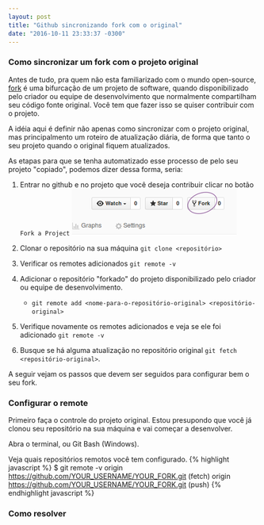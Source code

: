 ```yaml
---
layout: post
title: "Github sincronizando fork com o original"
date: "2016-10-11 23:33:37 -0300"
---
```


### Como sincronizar um fork com o projeto original

Antes de tudo, pra quem não esta familiarizado com o mundo open-source, [fork][1] é uma bifurcação de um projeto de software, quando disponibilizado pelo criador ou equipe de desenvolvimento que normalmente compartilham seu código fonte original. Você tem que fazer isso se quiser contribuir com o projeto.

A idéia aqui é definir não apenas como sincronizar com o projeto original, mas principalmento um roteiro de atualização diária, de forma que tanto o seu projeto quando o original fiquem atualizados.

As etapas para que se tenha automatizado esse processo de pelo seu projeto "copiado", podemos dizer dessa forma, seria:

1. Entrar no github e no projeto que você deseja contribuir clicar no botão `Fork a Project` ![Fork a project](images/fork-github.png)

2. Clonar o repositório na sua máquina `git clone <repositório>`

3. Verificar os remotes adicionados `git remote -v`

4. Adicionar o repositório "forkado" do projeto disponibilizado pelo criador ou equipe de desenvolvimento.
   * `git remote add <nome-para-o-repositório-original> <repositório-original>`

5. Verifique novamente os remotes adicionados e veja se ele foi adicionado `git remote -v`

6. Busque se há alguma atualização no repositório original `git fetch <repositório-original>`.


A seguir vejam os passos que devem ser seguidos para configurar bem o seu fork.


### Configurar o remote

Primeiro faça o controle do projeto original. Estou presupondo que você já clonou seu repositório na sua máquina e vai começar a desenvolver.

Abra o terminal, ou Git Bash (Windows).

Veja quais repositórios remotos você tem configurado.
{% highlight javascript %}
$ git remote -v
origin  https://github.com/YOUR_USERNAME/YOUR_FORK.git (fetch)
origin  https://github.com/YOUR_USERNAME/YOUR_FORK.git (push)
{% endhighlight javascript %}


### Como resolver



[1]: https://pt.wikipedia.org/wiki/Bifurca%C3%A7%C3%A3o "Fork"
